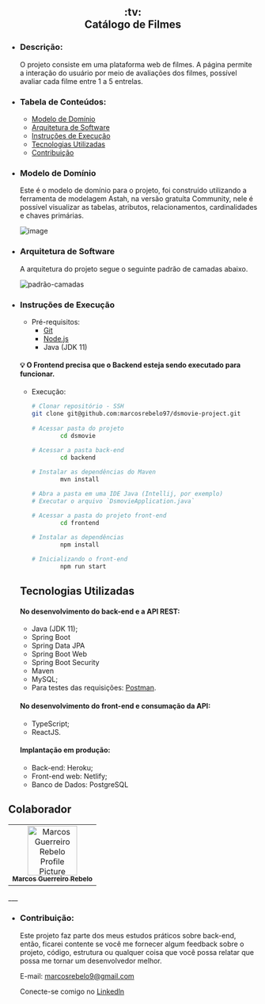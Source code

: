 <h2 align="center">:tv: <br/> Catálogo de Filmes</h2>

  - ### Descrição:
    O projeto consiste em uma plataforma web de filmes. A página permite a interação do usuário por meio de avaliações dos filmes, possível avaliar cada filme entre 1 a 5 entrelas.
  
  - ### Tabela de Conteúdos:
    - [Modelo de Domínio](#modelo-de-domínio)
    - [Arquitetura de Software](#arquitetura-de-software)
    - [Instruções de Execução](#instruções-de-execução)
    - [Tecnologias Utilizadas](#tecnologias-utilizadas)
    - [Contribuição](#contribuição)

  - ### Modelo de Domínio
    Este é o modelo de domínio para o projeto, foi construído utilizando a ferramenta de modelagem Astah, na versão gratuíta Community, nele é possível visualizar as tabelas, atributos, relacionamentos, cardinalidades e chaves primárias.

    ![image](https://github.com/marcosrebelo97/dsmovie-project/assets/37541973/b0917015-1fe8-48dc-910f-e637de7915be)
  
  - ### Arquitetura de Software
    A arquitetura do projeto segue o seguinte padrão de camadas abaixo.

    ![padrão-camadas](https://github.com/marcosrebelo97/dsmovie-project/assets/37541973/de383280-b218-4909-af90-ed97385e6bba)

  - ### Instruções de Execução
    
    - Pré-requisitos:
      - [Git](https://git-scm.com)
      - [Node.js](https://nodejs.org/en/)
      - Java (JDK 11)

    #### 💡 O Frontend precisa que o Backend esteja sendo executado para funcionar.
    
    - Execução:
    
      ``` bash
      # Clonar repositório - SSH
      git clone git@github.com:marcosrebelo97/dsmovie-project.git
              
      # Acessar pasta do projeto
              cd dsmovie
              
      # Acessar a pasta back-end
              cd backend
  
      # Instalar as dependências do Maven
              mvn install

      # Abra a pasta em uma IDE Java (Intellij, por exemplo)
      # Executar o arquivo `DsmovieApplication.java`
          
      # Acessar a pasta do projeto front-end
              cd frontend
      
      # Instalar as dependências
              npm install
      
      # Inicializando o front-end
              npm run start
      ```

    ## Tecnologias Utilizadas
    #### No desenvolvimento do back-end e a API REST:
    - Java (JDK 11);
    - Spring Boot
    - Spring Data JPA
    - Spring Boot Web
    - Spring Boot Security
    - Maven
    - MySQL;
    - Para testes das requisições: [Postman](https://www.postman.com/c).
    #### No desenvolvimento do front-end e consumação da API:
    - TypeScript;
    - ReactJS.
    #### Implantação em produção:
    - Back-end: Heroku;
    - Front-end web: Netlify;
    - Banco de Dados: PostgreSQL  

  ## Colaborador 

  <table>
    <tr>
      <td align="center">
        <a href="#">
          <img src="https://avatars.githubusercontent.com/u/37541973?s=400&u=9ed58a58d32f6314db5f27fc52e7086130cd4e12&v=4" width="100px;" alt="Marcos Guerreiro Rebelo Profile Picture"/><br>
          <sub>
            <b>Marcos Guerreiro Rebelo</b>
          </sub>
        </a>
      </td>
    </tr>
  </table>
___

  - ### Contribuição:
    Este projeto faz parte dos meus estudos práticos sobre back-end, então, ficarei contente se você me fornecer algum feedback sobre o projeto, código, estrutura ou qualquer coisa que você possa relatar que possa me tornar um desenvolvedor melhor.

    E-mail: [marcosrebelo9@gmail.com](https://mail.google.com/mail/u/0/#inbox)

    Conecte-se comigo no [Linkedln](https://www.linkedin.com/in/marcos-guerreiro-rebelo/)
